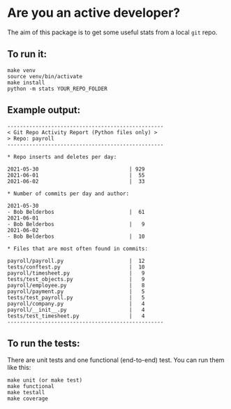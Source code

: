 # Are you an active developer?

The aim of this package is to get some useful stats from a local `git` repo.

## To run it:

```
make venv
source venv/bin/activate
make install
python -m stats YOUR_REPO_FOLDER
```

## Example output:

```
--------------------------------------------------
< Git Repo Activity Report (Python files only) >
> Repo: payroll
--------------------------------------------------

* Repo inserts and deletes per day:

2021-05-30                             | 929
2021-06-01                             |  55
2021-06-02                             |  33

* Number of commits per day and author:

2021-05-30
- Bob Belderbos                        |  61
2021-06-01
- Bob Belderbos                        |   9
2021-06-02
- Bob Belderbos                        |  10

* Files that are most often found in commits:

payroll/payroll.py                     |  12
tests/conftest.py                      |  10
payroll/timesheet.py                   |   9
tests/test_objects.py                  |   9
payroll/employee.py                    |   8
payroll/payment.py                     |   5
tests/test_payroll.py                  |   5
payroll/company.py                     |   4
payroll/__init__.py                    |   4
tests/test_timesheet.py                |   4
--------------------------------------------------
```

## To run the tests:

There are unit tests and one functional (end-to-end) test. You can run them like this:

```
make unit (or make test)
make functional
make testall
make coverage
```
